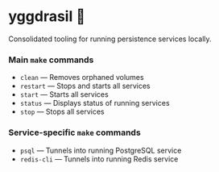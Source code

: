 # yggdrasil :rainbow:

Consolidated tooling for running persistence services locally.

### Main `make` commands

- `clean` &mdash; Removes orphaned volumes
- `restart` &mdash; Stops and starts all services
- `start` &mdash; Starts all services
- `status` &mdash; Displays status of running services
- `stop` &mdash; Stops all services

### Service-specific `make` commands

- `psql` &mdash; Tunnels into running PostgreSQL service
- `redis-cli` &mdash; Tunnels into running Redis service
